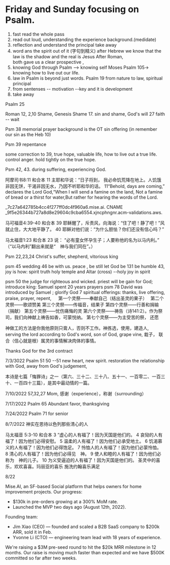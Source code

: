 # Friday and Sunday focusing on Psalm.

1. fast read the whole pass
2. read out loud, understanding the experience background.(medidate)
3. reflection and understand the principal take away
4. word ans the spirit out of it (字句到精义)
after Hebrew we know that the law is the shadow and the real is Jesus
After Roman,  
both gave us a clear prospective , 
1. knowing God through Psalm  --> knowing self Moses Psalm 105-> knowing how to live out our life.
2. law in Psalm is beyond just words. Psalm 19 from nature to law, spiritual principal 
3. from sentenses -- motivation --key and it is development
4. take away


Psalm 25

Roman 12, 2,10 Shame, Genesis Shame
17. sin and shame, God's will  27
faith -- wait  

Psm 38 memorial prayer
background is the OT sin offering (in remember our sin as the Heb 10)


Psm 39 repentance

some correction to 39, true hope, valuable life, how to live out a true life. control anger. 
hold tightly on the true hope. 

Psm 42, 43. 
during suffering, experiencing God.

‪阿摩司书‬8:11 和合本
11 主耶和华说：“日子将到，
我必命饥荒降在地上。人饥饿非因无饼，干渴非因无水，乃因不听耶和华的话。
11“Behold, days are coming,” declares the Lord God,“When I will send a famine on the land,
Not a famine of bread or a thirst for water,But rather for hearing the words of the Lord.



_7c27a642785b4cc4f277ff0dc4f960a6.mise.ai. CNAME _9f5e26344b727a8d8e29604c9cba6554.xjncphngnr.acm-validations.aws.

‪马可福音‬4:39-40 和合本
39 耶稣醒了，斥责风，向海说：“住了吧！静了吧！”风就止住，大大地平静了。 40 耶稣对他们说：“为什么胆怯？你们还没有信心吗？”

‪马太福音‬1:23 和合本
23 说：
“必有童女怀孕生子；人要称他的名为以马内利。”
（“以马内利”翻出来就是“　神与我们同在”。）


Psm 22,23,24 Christ's suffer, shepherd, vitorious king

psm 45 wedding 46 be with us. peace , be still let God be 131 be humble 43, joy is how: spirit truth holy temple and Altar (cross) --holy joy in spirit


psm 50
the judge for righteous and wicked. priest will be gain for God; introduce king: Samuel spent 20 years prayers  psm 78 David was introduced by Samuel ; glorify God 7 spiritual offerings: thanks, live offering, praise, prayer, repent, 　
第一个灵祭——奉献自己（结出圣灵的果子）　
第二个灵祭——歌颂赞美 
第三个灵祭——传福音，结果子 
第四个灵祭——行善和捐输（捐献）
第五个灵祭——忧伤痛悔的灵
第六个灵祭——祷告（诗141:2）。作为祭司，我们向神献上祷告如香，可蒙悦纳。
第七个灵祭——为主受苦的祭， 还愿

神做工的方法是你我他原则只膏人，否则不工作。神拣选，使用，建造人, serving the lord according to God's word, son of God, grape vine, 栽子， 联合（信心就是根）属灵的事情解决肉体的事情。

Thanks God for the 3rd contract

7/3/3022 Psalm 51
50 --51 new heart, new spirit. restoration the relationship with God, away from God's judgement, 

本诗是七篇「悔罪诗」之一（第六、三十二、三十八、五十一、一百零二、一百三十、一百四十三篇），是其中最动情的一篇。


7/10/2022
57,32,27 Mom, 感谢（experience），称谢（surrounding）

7/17/2022
Psalm 65
Abundant favor, thanksgiving 

7/24/2022
Psalm 71 for senior


8/7/2022
神实在恩待以色列那些清心的人

马太福音
5:3-10 和合本
3 “虚心的人有福了！因为天国是他们的。
4 哀恸的人有福了！因为他们必得安慰。
5 温柔的人有福了！因为他们必承受地土。
6 饥渴慕义的人有福了！因为他们必得饱足。
7 怜恤人的人有福了！因为他们必蒙怜恤。
8 清心的人有福了！因为他们必得见　神。
9 使人和睦的人有福了！因为他们必称为　神的儿子。
10 为义受逼迫的人有福了！因为天国是他们的。
圣灵中的喜乐，欢欢喜喜。玛丽亚的喜乐
施洗约翰喜乐满足



8/22

Mise.AI, an SF-based Social platform that helps owners for home improvement projects. 
 Our progress:
* $130k in pre-orders growing at a 300% MoM rate.
* Launched the MVP two days ago (August 12th, 2022).

Founding team:
* Jim Xiao (CEO) — founded and scaled a B2B SaaS company to $200k ARR, sold it in Feb.
* Yvonne Li (CTO) — engineering team lead with 18 years of experience.

We're raising a $3M pre-seed round to hit the $20k MRR milestone in 12 months. Our raise is moving much faster than expected and we have $500K committed so far after two weeks.